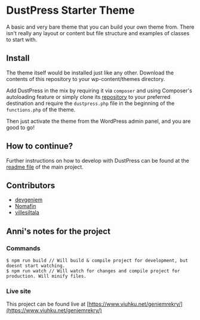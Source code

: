 # DustPress Starter Theme

A basic and very bare theme that you can build your own theme from. There isn't really any layout or content but file structure and examples of classes to start with.

## Install

The theme itself would be installed just like any other. Download the contents of this repository to your wp-content/themes directory.

Add DustPress in the mix by requiring it via `composer` and using Composer's autoloading feature or simply clone its [repository](https://github.com/devgeniem/dustpress) to your preferred destination and require the `dustpress.php` file in the beginning of the `functions.php` of the theme.

Then just activate the theme from the WordPress admin panel, and you are good to go!

## How to continue?

Further instructions on how to develop with DustPress can be found at the [readme file](https://github.com/devgeniem/dustpress/blob/master/README.md) of the main project.

## Contributors

- [devgeniem](https://github.com/devgeniem)
- [Nomafin](https://github.com/Nomafin)
- [villesiltala](https://github.com/villesiltala)

## Anni's notes for the project

### Commands

```
$ npm run build // Will build & compile project for development, but doesnt start watching.
$ npm run watch // Will watch for changes and compile project for production. Will minify files.
```

### Live site

This project can be found live at [https://www.viuhku.net/geniemrekry/](https://www.viuhku.net/geniemrekry/)